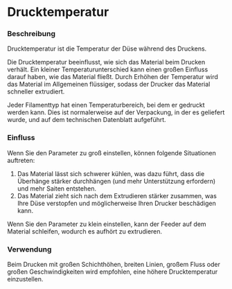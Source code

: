 Drucktemperatur
====
### **Beschreibung**
Drucktemperatur ist die Temperatur der Düse während des Druckens.

Die Drucktemperatur beeinflusst, wie sich das Material beim Drucken verhält. Ein kleiner Temperaturunterschied kann einen großen Einfluss darauf haben, wie das Material fließt. Durch Erhöhen der Temperatur wird das Material im Allgemeinen flüssiger, sodass der Drucker das Material schneller extrudiert.

Jeder Filamenttyp hat einen Temperaturbereich, bei dem er gedruckt werden kann. Dies ist normalerweise auf der Verpackung, in der es geliefert wurde, und auf dem technischen Datenblatt aufgeführt.

### **Einfluss**
Wenn Sie den Parameter zu groß einstellen, können folgende Situationen auftreten:
1. Das Material lässt sich schwerer kühlen, was dazu führt, dass die Überhänge stärker durchhängen (und mehr Unterstützung erfordern) und mehr Saiten entstehen.
2. Das Material zieht sich nach dem Extrudieren stärker zusammen, was Ihre Düse verstopfen und möglicherweise Ihren Drucker beschädigen kann.

Wenn Sie den Parameter zu klein einstellen, kann der Feeder auf dem Material schleifen, wodurch es aufhört zu extrudieren.

### **Verwendung**
Beim Drucken mit großen Schichthöhen, breiten Linien, großem Fluss oder großen Geschwindigkeiten wird empfohlen, eine höhere Drucktemperatur einzustellen.